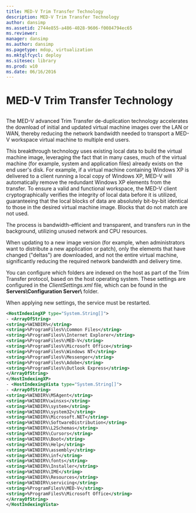 ```yaml
---
title: MED-V Trim Transfer Technology
description: MED-V Trim Transfer Technology
author: dansimp
ms.assetid: 2744e855-a486-4028-9606-f0084794ec65
ms.reviewer: 
manager: dansimp
ms.author: dansimp
ms.pagetype: mdop, virtualization
ms.mktglfcycl: deploy
ms.sitesec: library
ms.prod: w10
ms.date: 06/16/2016
---
```



# MED-V Trim Transfer Technology


## <a href="" id="bkmk-medvtrimtransfertechnology"></a>


The MED-V advanced Trim Transfer de-duplication technology accelerates the download of initial and updated virtual machine images over the LAN or WAN, thereby reducing the network bandwidth needed to transport a MED-V workspace virtual machine to multiple end users.

This breakthrough technology uses existing local data to build the virtual machine image, leveraging the fact that in many cases, much of the virtual machine (for example, system and application files) already exists on the end user's disk. For example, if a virtual machine containing Windows XP is delivered to a client running a local copy of Windows XP, MED-V will automatically remove the redundant Windows XP elements from the transfer. To ensure a valid and functional workspace, the MED-V client cryptographically verifies the integrity of local data before it is utilized, guaranteeing that the local blocks of data are absolutely bit-by-bit identical to those in the desired virtual machine image. Blocks that do not match are not used.

The process is bandwidth-efficient and transparent, and transfers run in the background, utilizing unused network and CPU resources.

When updating to a new image version (for example, when administrators want to distribute a new application or patch), only the elements that have changed ("deltas") are downloaded, and not the entire virtual machine, significantly reducing the required network bandwidth and delivery time.

You can configure which folders are indexed on the host as part of the Trim Transfer protocol, based on the host operating system. These settings are configured in the *ClientSettings.xml* file, which can be found in the **Servers\\Configuration Server\\** folder.

When applying new settings, the service must be restarted.

```xml
<HostIndexingXP type="System.String[]"> 
- <ArrayOfString>
<string>%WINDIR%</string> 
<string>%ProgramFiles%\Common Files</string> 
<string>%ProgramFiles%\Internet Explorer</string> 
<string>%ProgramFiles%\MED-V</string> 
<string>%ProgramFiles%\Microsoft Office</string> 
<string>%ProgramFiles%\Windows NT</string> 
<string>%ProgramFiles%\Messenger</string> 
<string>%ProgramFiles%\Adobe</string> 
<string>%ProgramFiles%\Outlook Express</string> 
</ArrayOfString> 
</HostIndexingXP> 
- <HostIndexingVista type="System.String[]"> 
- <ArrayOfString> 
<string>%WINDIR%\MSAgent</string> 
<string>%WINDIR%\winsxs</string> 
<string>%WINDIR%\system</string> 
<string>%WINDIR%\system32</string> 
<string>%WINDIR%\Microsoft.NET</string> 
<string>%WINDIR%\SoftwareDistribution</string> 
<string>%WINDIR%\L2Schemas</string> 
<string>%WINDIR%\Cursors</string> 
<string>%WINDIR%\Boot</string> 
<string>%WINDIR%\Help</string> 
<string>%WINDIR%\assembly</string> 
<string>%WINDIR%\inf</string> 
<string>%WINDIR%\fonts</string> 
<string>%WINDIR%\Installer</string> 
<string>%WINDIR%\IME</string> 
<string>%WINDIR%\Resources</string> 
<string>%WINDIR%\servicing</string> 
<string>%ProgramFiles%\MED-V</string> 
<string>%ProgramFiles%\Microsoft Office</string> 
</ArrayOfString> 
</HostIndexingVista>
```

 

 






